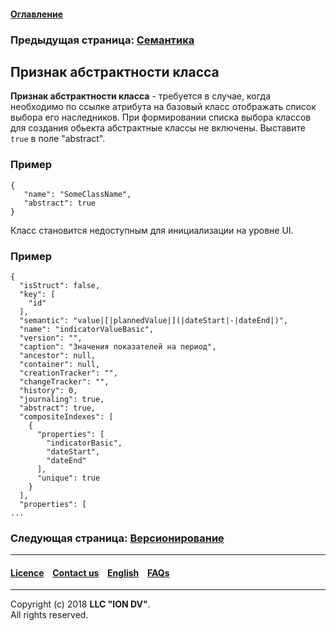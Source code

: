 #### [Оглавление](/docs/ru/index.md)

### Предыдущая страница: [Семантика](/docs/ru/2_system_description/metadata_structure/meta_class/semantic.md)

## Признак абстрактности класса

**Признак абстрактности класса** - требуется в случае, когда необходимо по ссылке атрибута на базовый класс отображать список выбора его наследников. При формировании списка выбора классов для создания обьекта абстрактные классы не включены. Выставите `true` в поле "abstract".

### Пример

```
{
   "name": "SomeClassName",
   "abstract": true
}
```
Класс становится недоступным для инициализации на уровне UI.

### Пример
```
{
  "isStruct": false,
  "key": [
    "id"
  ],
  "semantic": "value|[|plannedValue|](|dateStart|-|dateEnd|)",
  "name": "indicatorValueBasic",
  "version": "",
  "caption": "Значения показателей на период",
  "ancestor": null,
  "container": null,
  "creationTracker": "",
  "changeTracker": "",
  "history": 0,
  "journaling": true,
  "abstract": true,
  "compositeIndexes": [
    {
      "properties": [
        "indicatorBasic",
        "dateStart",
        "dateEnd"
      ],
      "unique": true
    }
  ],
  "properties": [
...
```


### Следующая страница: [Версионирование](/docs/ru/2_system_description/metadata_structure/meta_class/metaversion.md)
--------------------------------------------------------------------------  


 #### [Licence](/LICENCE.md) &ensp;  [Contact us](https://iondv.com) &ensp;  [English](/docs/en/2_system_description/metadata_structure/meta_class/abstract.md)   &ensp; [FAQs](/faqs.md)          



--------------------------------------------------------------------------  

Copyright (c) 2018 **LLC "ION DV"**.  
All rights reserved. 